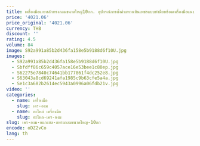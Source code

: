 ```yaml
---
title: เครื่องมือแกะสลักทรงกลมขนาดใหญ่10กก. อุปกรณ์การตั้งค่าแหวนหินเพชรแบบทำมือพร้อมเครื่องมือแนบเต็มรูปแบบ
price: '4021.06'
price_original: '4021.06'
currency: THB
discount: ''
rating: 4.5
volume: 84
image: S92a991a85b2d436fa158e5b9188d6f10U.jpg
images:
  - S92a991a85b2d436fa158e5b9188d6f10U.jpg
  - Sbfdff86c659c4057ace16e53bee1c80ep.jpg
  - S62275e7840c74641bb177861f4dc252e8.jpg
  - S63043a8cd69241afa1985c9b63cfe5a4a.jpg
  - Se1c3a682b2614ec5943a0996a06fdb21v.jpg
video: ''
categories:
  - name: เครื่องมือ
    slug: เคร-องม
  - name: อะไหล่ เครื่องมือ
    slug: อะไหล-เคร-องม
slug: เคร-องม-อแกะสล-กทรงกลมขนาดใหญ-10กก
encode: oDZ2vCo
lang: th
---
```

  